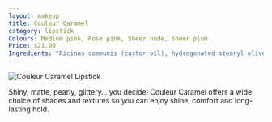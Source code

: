 ```yaml
---
layout: makeup
title: Couleur Caramel
category: lipstick
Colours: Medium pink, Rose pink, Sheer nude, Sheer plum
Price: $21.00
Ingredients: "Ricinus communis (castor oil), hydrogenated stearyl olive esters, candelilla cera, olei/linoleic/linolenic polyglycerides, sucrose acetate isobutyrate, prunus armeniaca (apricot) kernal oil unsaponifiables, butyrospermum parkii (shea) butter*, olea europeaea (olive) fruit oil*, prunus armeniaca (apricot) kernal oil*, simmondsdia chinensis (jojoba) seed oil*, pongamia glabra seed oil, asparagopsis armata extract, vitis vinifera (grape) seed oil*, aspalahtus linearis leaf extract, tocopherol, natural fragrance [+/- may contain: CI 77019, Alumina, CI 77891, CI 77491, CI 77492, CI 77499, CI 75470, Calcium Dosium Borosilicate, lactoflavine]"
---
```


<img src="{{site.baseurl}}/images/cc-lipstick.jpg" alt="Couleur Caramel Lipstick">

Shiny, matte, pearly, glittery… you decide! Couleur Caramel offers a wide choice of shades and textures so you can enjoy shine, comfort and long-lasting hold.